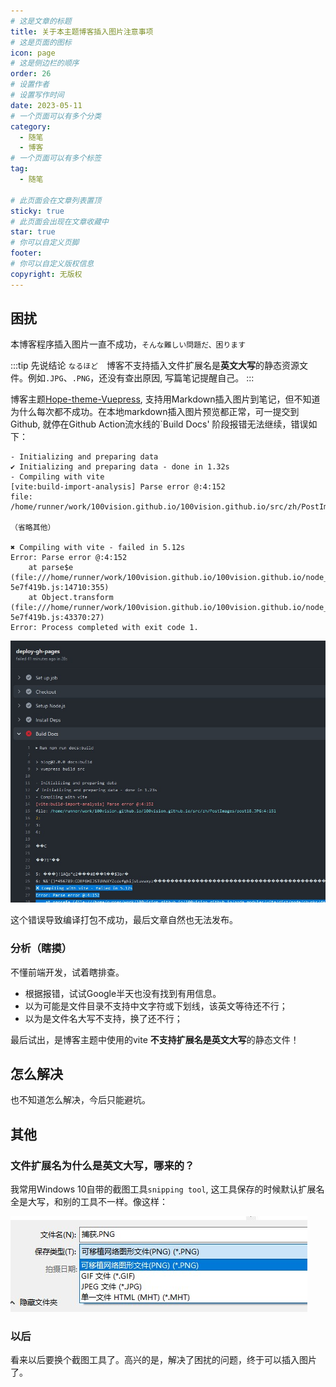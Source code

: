 ```yaml
---
# 这是文章的标题
title: 关于本主题博客插入图片注意事项
# 这是页面的图标
icon: page
# 这是侧边栏的顺序
order: 26
# 设置作者
# 设置写作时间
date: 2023-05-11
# 一个页面可以有多个分类
category:
  - 随笔
  - 博客
# 一个页面可以有多个标签
tag:
  - 随笔

# 此页面会在文章列表置顶
sticky: true
# 此页面会出现在文章收藏中
star: true
# 你可以自定义页脚
footer: 
# 你可以自定义版权信息
copyright: 无版权
---
```





## 困扰

本博客程序插入图片一直不成功，`そんな難しい問題だ、困ります`

:::tip 先说结论
`なるほど`　博客不支持插入文件扩展名是**英文大写**的静态资源文件。例如`.JPG`、`.PNG`，还没有查出原因, 写篇笔记提醒自己。
:::


博客主题[Hope-theme-Vuepress](https://github.com/vuepress-theme-hope/vuepress-theme-hope), 支持用Markdown插入图片到笔记，但不知道为什么每次都不成功。在本地markdown插入图片预览都正常，可一提交到Github, 就停在Github Action流水线的`Build Docs' 阶段报错无法继续，错误如下：
```
- Initializing and preparing data
✔ Initializing and preparing data - done in 1.32s
- Compiling with vite
[vite:build-import-analysis] Parse error @:4:152
file: /home/runner/work/100vision.github.io/100vision.github.io/src/zh/PostImages/post18_locate_policy_id.JPG:4:151

（省略其他）

✖ Compiling with vite - failed in 5.12s
Error: Parse error @:4:152
    at parse$e (file:///home/runner/work/100vision.github.io/100vision.github.io/node_modules/vite/dist/node/chunks/dep-5e7f419b.js:14710:355)
    at Object.transform (file:///home/runner/work/100vision.github.io/100vision.github.io/node_modules/vite/dist/node/chunks/dep-5e7f419b.js:43370:27)
Error: Process completed with exit code 1.
```
![vite_build_error](../PostImages/post26_error_blog_github_workflow_build_err.jpg)


这个错误导致编译打包不成功，最后文章自然也无法发布。


### 分析（瞎摸）

不懂前端开发，试着瞎排查。

- 根据报错，试试Google半天也没有找到有用信息。
- 以为可能是文件目录不支持中文字符或下划线，该英文等待还不行；
- 以为是文件名大写不支持，换了还不行；


最后试出，是博客主题中使用的vite **不支持扩展名是英文大写**的静态文件！

## 怎么解决

也不知道怎么解决，今后只能避坑。


## 其他

### 文件扩展名为什么是英文大写，哪来的？

我常用Windows 10自带的截图工具`snipping tool`, 这工具保存的时候默认扩展名全是大写，和别的工具不一样。像这样：

![snipping_tool_asshole](../PostImages/post26_snipping_flle_save_diag.jpg)

### 以后

看来以后要换个截图工具了。高兴的是，解决了困扰的问题，终于可以插入图片了。

